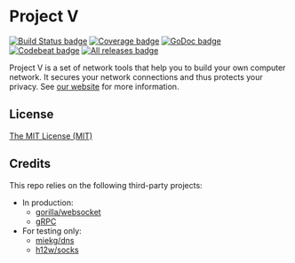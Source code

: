 # Project V

[![Build Status badge](https://dev.azure.com/v2ray/core/_apis/build/status/v2ray.core)](https://dev.azure.com/v2ray/core/_build/latest?definitionId=1) [![Coverage badge](https://codecov.io/github/v2ray/v2ray-core/coverage.svg?branch=master)](https://codecov.io/github/v2ray/v2ray-core?branch=master) [![GoDoc badge](https://godoc.org/v2ray.com/core?status.svg)](https://godoc.org/v2ray.com/core) [![Codebeat badge](https://codebeat.co/badges/f2354ca8-3e24-463d-a2e3-159af73b2477)](https://codebeat.co/projects/github-com-v2ray-v2ray-core-master) [![All releases badge](https://img.shields.io/github/downloads/v2ray/v2ray-core/total.svg)](https://github.com/v2ray/v2ray-core/releases/)

Project V is a set of network tools that help you to build your own computer network. It secures your network connections and thus protects your privacy. See [our website](https://www.v2ray.com/) for more information.

## License

[The MIT License \(MIT\)](https://raw.githubusercontent.com/v2ray/v2ray-core/master/LICENSE)

## Credits

This repo relies on the following third-party projects:

* In production:
  * [gorilla/websocket](https://github.com/gorilla/websocket)
  * [gRPC](https://google.golang.org/grpc)
* For testing only:
  * [miekg/dns](https://github.com/miekg/dns)
  * [h12w/socks](https://github.com/h12w/socks)

